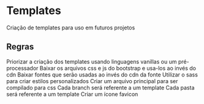 # Templates
Criação de templates para uso em futuros projetos

## Regras
Priorizar a criação dos templates usando linguagens vanillas ou um pré-processador
Baixar os arquivos css e js do bootstrap e usa-los ao invés do cdn
Baixar fontes que serão usadas ao invés do cdn da fonte
Utilizar o sass para criar estilos personalizados
Criar um arquivo principal para ser compilado para css
Cada branch será referente a um template
Cada pasta será referente a um template
Criar um ícone favicon
